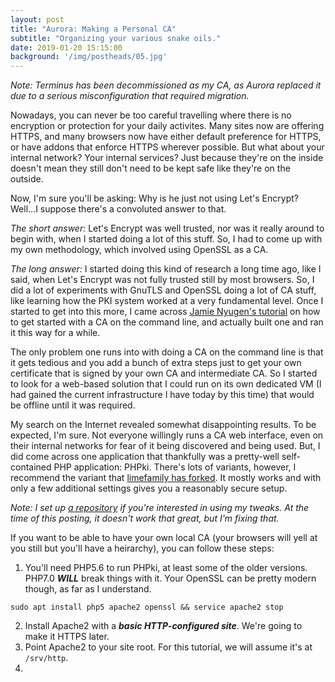 ```yaml
---
layout: post
title: "Aurora: Making a Personal CA"
subtitle: "Organizing your various snake oils."
date: 2019-01-20 15:15:00
background: '/img/postheads/05.jpg'
---
```


*Note: Terminus has been decommissioned as my CA, as Aurora replaced it due to a serious misconfiguration that required migration.*

Nowadays, you can never be too careful travelling where there is no encryption or protection for your daily activites. Many sites now are offering HTTPS, and many browsers now have either default preference for HTTPS, or have addons that enforce HTTPS wherever possible. But what about your internal network? Your internal services? Just because they're on the inside doesn't mean they still don't need to be kept safe like they're on the outside.

Now, I'm sure you'll be asking: Why is he just not using Let's Encrypt? Well...I suppose there's a convoluted answer to that.

*The short answer:* Let's Encrypt was well trusted, nor was it really around to begin with, when I started doing a lot of this stuff. So, I had to come up with my own methodology, which involved using OpenSSL as a CA.

*The long answer:* I started doing this kind of research a long time ago, like I said, when Let's Encrypt was not fully trusted still by most browsers. So, I did a lot of experiments with GnuTLS and OpenSSL doing a lot of CA stuff, like learning how the PKI system worked at a very fundamental level. Once I started to get into this more, I came across [Jamie Nyugen's tutorial](https://jamielinux.com/docs/openssl-certificate-authority/) on how to get started with a CA on the command line, and actually built one and ran it this way for a while.

The only problem one runs into with doing a CA on the command line is that it gets tedious and you add a bunch of extra steps just to get your own certificate that is signed by your own CA and intermediate CA. So I started to look for a web-based solution that I could run on its own dedicated VM (I had gained the current infrastructure I have today by this time) that would be offline until it was required.

My search on the Internet revealed somewhat disappointing results. To be expected, I'm sure. Not everyone willingly runs a CA web interface, even on their internal networks for fear of it being discovered and being used. But, I did come across one application that thankfully was a pretty-well self-contained PHP application: PHPki. There's lots of variants, however, I recommend the variant that [limefamily has forked](https://github.com/limefamily/PHPki-Digital-Certificate-Authority). It mostly works and with only a few additional settings gives you a reasonably secure setup.

*Note: I set up [a repository](https://github.com/NateTheSage/phpki) if you're interested in using my tweaks. At the time of this posting, it doesn't work that great, but I'm fixing that.*

If you want to be able to have your own local CA (your browsers will yell at you still but you'll have a heirarchy), you can follow these steps:

 1. You'll need PHP5.6 to run PHPki, at least some of the older versions. PHP7.0 ***WILL*** break things with it. Your OpenSSL can be pretty modern though, as far as I understand.

 `sudo apt install php5 apache2 openssl && service apache2 stop`
 
 2. Install Apache2 with a ***basic HTTP-configured site***. We're going to make it HTTPS later.
 3. Point Apache2 to your site root. For this tutorial, we will assume it's at ```/srv/http```.
 4.
